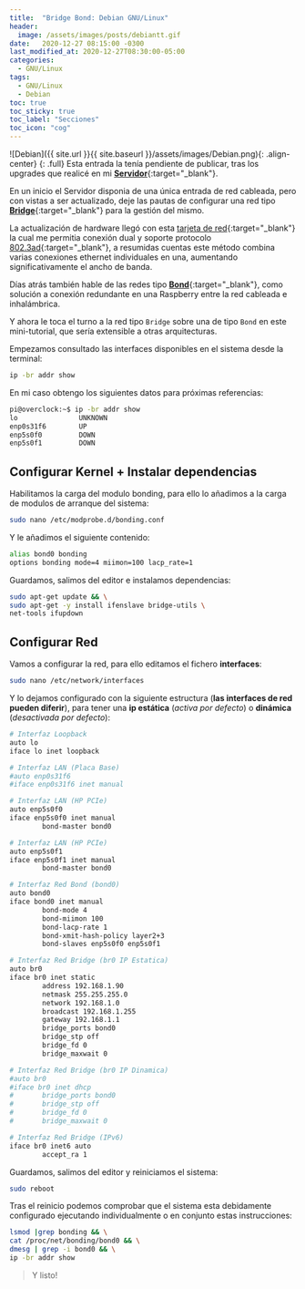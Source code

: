 ```yaml
---
title:  "Bridge Bond: Debian GNU/Linux"
header:
  image: /assets/images/posts/debiantt.gif
date:   2020-12-27 08:15:00 -0300
last_modified_at: 2020-12-27T08:30:00-05:00
categories:
  - GNU/Linux
tags:
  - GNU/Linux
  - Debian
toc: true
toc_sticky: true
toc_label: "Secciones"
toc_icon: "cog"
---
```


![Debian]({{ site.url }}{{ site.baseurl }}/assets/images/Debian.png){: .align-center}
{: .full}
Esta entrada la tenía pendiente de publicar, tras los upgrades que realicé en mi [**Servidor**](https://lordpedal.github.io/gnu/linux/debian-10-servidor/){:target="_blank"}.

En un inicio el Servidor disponia de una única entrada de red cableada, pero con vistas a ser actualizado, deje las pautas de configurar una red tipo [**Bridge**](https://lordpedal.github.io/gnu/linux/debian-10-servidor/#configurando-red){:target="_blank"} para la gestión del mismo.

La actualización de hardware llegó con esta [tarjeta de red](https://www.amazon.com/HEWLETT-PACKARD-NC360T-Gigabit-Interface/dp/B001DUHBCQ){:target="_blank"} la cual me permitia conexión dual y soporte protocolo [802.3ad](https://es.wikipedia.org/wiki/Agregaci%C3%B3n_de_enlaces){:target="_blank"}, a resumidas cuentas este método combina varias conexiones ethernet individuales en una, aumentando significativamente el ancho de banda.

Días atrás también hable de las redes tipo [**Bond**](https://lordpedal.github.io/gnu/linux/bonding-debian-gnu/){:target="_blank"}, como solución a conexión redundante en una Raspberry entre la red cableada e inhalámbrica.

Y ahora le toca el turno a la red tipo `Bridge` sobre una de tipo `Bond` en este mini-tutorial, que sería extensible a otras arquitecturas.

Empezamos consultado las interfaces disponibles en el sistema desde la terminal:

```bash
ip -br addr show
```

En mi caso obtengo los siguientes datos para próximas referencias:

```bash
pi@overclock:~$ ip -br addr show
lo               UNKNOWN
enp0s31f6        UP
enp5s0f0         DOWN
enp5s0f1         DOWN
```

## Configurar Kernel + Instalar dependencias

Habilitamos la carga del modulo bonding, para ello lo añadimos a la carga de modulos de arranque del sistema:

```bash
sudo nano /etc/modprobe.d/bonding.conf
```

Y le añadimos el siguiente contenido:

```bash
alias bond0 bonding
options bonding mode=4 miimon=100 lacp_rate=1
```

Guardamos, salimos del editor e instalamos dependencias:

```bash
sudo apt-get update && \
sudo apt-get -y install ifenslave bridge-utils \
net-tools ifupdown
```

## Configurar Red

Vamos a configurar la red, para ello editamos el fichero **interfaces**:

```bash
sudo nano /etc/network/interfaces
```

Y lo dejamos configurado con la siguiente estructura (**las interfaces de red pueden diferir**), para tener una **ip estática** (*activa por defecto*) o **dinámica** (*desactivada por defecto*):

```bash
# Interfaz Loopback
auto lo
iface lo inet loopback

# Interfaz LAN (Placa Base)
#auto enp0s31f6
#iface enp0s31f6 inet manual

# Interfaz LAN (HP PCIe)
auto enp5s0f0
iface enp5s0f0 inet manual
        bond-master bond0

# Interfaz LAN (HP PCIe)
auto enp5s0f1
iface enp5s0f1 inet manual
        bond-master bond0

# Interfaz Red Bond (bond0)
auto bond0
iface bond0 inet manual
        bond-mode 4
        bond-miimon 100
        bond-lacp-rate 1
        bond-xmit-hash-policy layer2+3
        bond-slaves enp5s0f0 enp5s0f1

# Interfaz Red Bridge (br0 IP Estatica)
auto br0
iface br0 inet static
        address 192.168.1.90
        netmask 255.255.255.0
        network 192.168.1.0
        broadcast 192.168.1.255
        gateway 192.168.1.1
        bridge_ports bond0
        bridge_stp off
        bridge_fd 0
        bridge_maxwait 0

# Interfaz Red Bridge (br0 IP Dinamica)
#auto br0
#iface br0 inet dhcp
#       bridge_ports bond0
#       bridge_stp off
#       bridge_fd 0
#       bridge_maxwait 0

# Interfaz Red Bridge (IPv6)
iface br0 inet6 auto
        accept_ra 1
```

Guardamos, salimos del editor y reiniciamos el sistema:

```bash
sudo reboot
```

Tras el reinicio podemos comprobar que el sistema esta debidamente configurado ejecutando individualmente o en conjunto estas instrucciones:

```bash
lsmod |grep bonding && \
cat /proc/net/bonding/bond0 && \
dmesg | grep -i bond0 && \
ip -br addr show
```

> Y listo!
